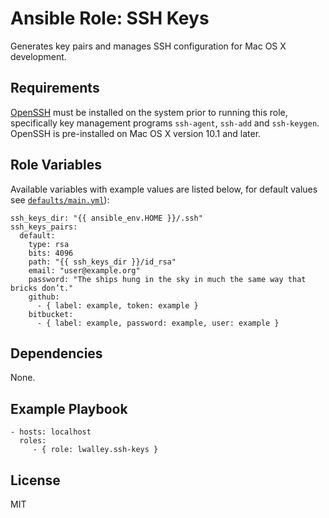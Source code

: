 # Ansible Role: SSH Keys

Generates key pairs and manages SSH configuration for Mac OS X development.

## Requirements

[OpenSSH][openssh] must be installed on the system prior to running this role,
specifically key management programs `ssh-agent`, `ssh-add` and `ssh-keygen`.
OpenSSH is pre-installed on Mac OS X version 10.1 and later.

## Role Variables

Available variables with example values are listed below, for default values see
[`defaults/main.yml`](defaults/main.yml)):

    ssh_keys_dir: "{{ ansible_env.HOME }}/.ssh"
    ssh_keys_pairs:
      default:
        type: rsa
        bits: 4096
        path: "{{ ssh_keys_dir }}/id_rsa"
        email: "user@example.org"
        password: "The ships hung in the sky in much the same way that bricks don’t."
        github:
          - { label: example, token: example }
        bitbucket:
          - { label: example, password: example, user: example }

## Dependencies

None.

## Example Playbook

    - hosts: localhost
      roles:
         - { role: lwalley.ssh-keys }

## License

MIT

[openssh]: https://www.openssh.com
